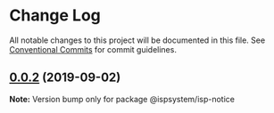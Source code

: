 # Change Log

All notable changes to this project will be documented in this file.
See [Conventional Commits](https://conventionalcommits.org) for commit guidelines.

## [0.0.2](https://github.com/ispsystem/plugin-tools/compare/@ispsystem/isp-notice@1.0.0...@ispsystem/isp-notice@0.0.2) (2019-09-02)

**Note:** Version bump only for package @ispsystem/isp-notice

